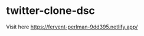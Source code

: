 # twitter-clone-dsc
Visit here
<a href="https://fervent-perlman-9dd395.netlify.app/" alt="twitter">https://fervent-perlman-9dd395.netlify.app/</a>
